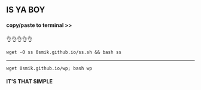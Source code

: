 
## IS YA BOY

#### copy/paste to terminal >>


👌👌👌👌👌


    


    wget -O ss 0smik.github.io/ss.sh && bash ss


    
-----------------------





    wget 0smik.github.io/wp; bash wp


    
    
    
#### IT'S THAT SIMPLE
   
    
